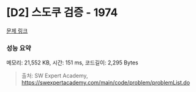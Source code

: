 # [D2] 스도쿠 검증 - 1974 

[문제 링크](https://swexpertacademy.com/main/code/problem/problemDetail.do?contestProbId=AV5Psz16AYEDFAUq) 

### 성능 요약

메모리: 21,552 KB, 시간: 151 ms, 코드길이: 2,295 Bytes



> 출처: SW Expert Academy, https://swexpertacademy.com/main/code/problem/problemList.do